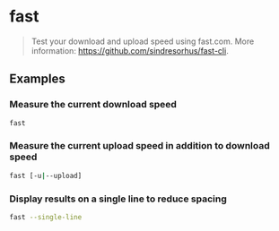 # fast

> Test your download and upload speed using fast.com. More information: <https://github.com/sindresorhus/fast-cli>.

## Examples

### Measure the current download speed

```bash
fast
```

### Measure the current upload speed in addition to download speed

```bash
fast [-u|--upload]
```

### Display results on a single line to reduce spacing

```bash
fast --single-line
```
